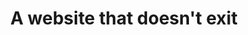 ---
title: "A website that doesn't exit"
layout: redirect
sitemap: false
permalink: /redirect-page/
redirect_to:  "http://eileenwagner.xyz/womeninblack"
---